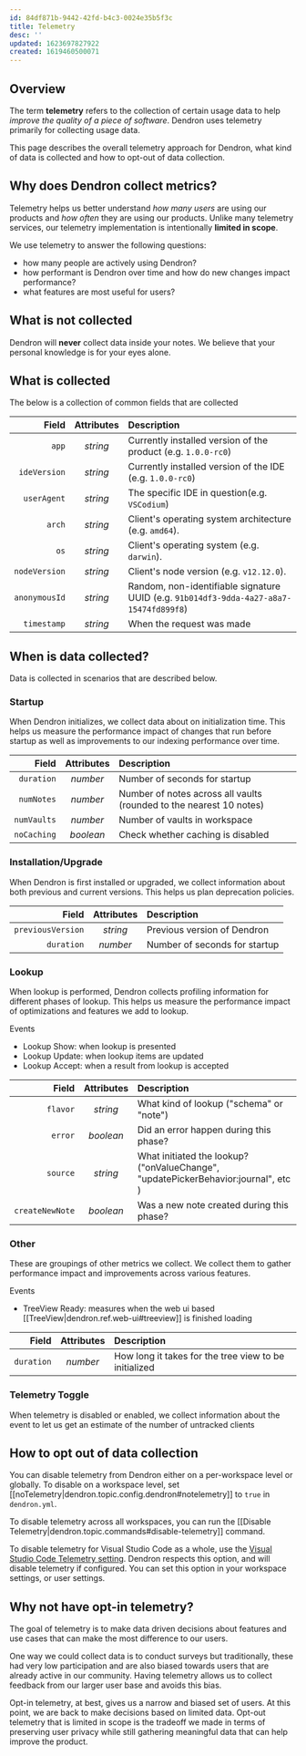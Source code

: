 ```yaml
---
id: 84df871b-9442-42fd-b4c3-0024e35b5f3c
title: Telemetry
desc: ''
updated: 1623697827922
created: 1619460500071
---
```


## Overview

The term **telemetry** refers to the collection of certain usage data to help _improve the quality of a piece of software_. Dendron uses telemetry primarily for collecting usage data.

This page describes the overall telemetry approach for Dendron, what kind of data is collected and how to opt-out of data collection.

## Why does Dendron collect metrics?

Telemetry helps us better understand _how many users_ are using our products and _how often_ they are using our products. Unlike many telemetry services, our telemetry implementation is intentionally **limited in scope**.

We use telemetry to answer the following questions: 
  - how many people are actively using Dendron?
  - how performant is Dendron over time and how do new changes impact performance?
  - what features are most useful for users?

## What is not collected

Dendron will **never** collect data inside your notes. We believe that your personal knowledge is for your eyes alone. 

## What is collected

The below is a collection of common fields that are collected

|          Field | Attributes | Description                                                                            |
| -------------: | :--------: | :------------------------------------------------------------------------------------- |
|      `app` |  _string_  | Currently installed version of the product (e.g. `1.0.0-rc0`)                          |
|      `ideVersion` |  _string_  | Currently installed version of the IDE (e.g. `1.0.0-rc0`)                          |
|      `userAgent` |  _string_  |  The specific IDE in question(e.g. `VSCodium`)                          |
|         `arch` |  _string_  | Client's operating system architecture (e.g. `amd64`).                                 |
|           `os` |  _string_  | Client's operating system (e.g. `darwin`).                                             |
| `nodeVersion` |  _string_  | Client's node version (e.g. `v12.12.0`).                                               |
|    `anonymousId` |  _string_  | Random, non-identifiable signature UUID (e.g. `91b014df3-9dda-4a27-a8a7-15474fd899f8`) |
|    `timestamp` |  _string_  | When the request was made   |



## When is data collected?

Data is collected in scenarios that are described below. 

### Startup 

When Dendron initializes, we collect data about on initialization time. This helps us measure the performance impact of changes that run before startup as well as improvements to our indexing performance over time. 

|          Field | Attributes | Description                                                                            |
| -------------: | :--------: | :------------------------------------------------------------------------------------- |
|      `duration` |  _number_| Number of seconds for startup
|      `numNotes` |  _number_| Number of notes across all vaults (rounded to the nearest 10 notes) |
|      `numVaults` |  _number_| Number of vaults in workspace |
|      `noCaching` |  _boolean_| Check whether caching is disabled |


### Installation/Upgrade 
When Dendron is first installed or upgraded, we collect information about both previous and current versions. This helps us plan deprecation policies. 


|          Field | Attributes | Description                                                                            |
| -------------: | :--------: | :------------------------------------------------------------------------------------- |
|      `previousVersion` |  _string_| Previous version of Dendron |
|      `duration` |  _number_| Number of seconds for startup

### Lookup

When lookup is performed, Dendron collects profiling information for different phases of lookup. This helps us measure the performance impact of optimizations and features we add to lookup.

Events
- Lookup Show: when lookup is presented
- Lookup Update: when lookup items are updated
- Lookup Accept: when a result from lookup is accepted


|          Field | Attributes | Description                                                                            |
| -------------: | :--------: | :------------------------------------------------------------------------------------- |
|      `flavor` |  _string_| What kind of lookup ("schema" or "note") |
|      `error` |  _boolean_| Did an error happen during this phase? |
|      `source` |  _string_| What initiated the lookup? ("onValueChange", "updatePickerBehavior:journal", etc ) |
|      `createNewNote` |  _boolean_| Was a new note created during this phase? |

### Other

These are groupings of other metrics we collect. We collect them to gather performance impact and improvements across various features.

Events
- TreeView Ready: measures when the web ui based [[TreeView|dendron.ref.web-ui#treeview]] is finished loading

|          Field | Attributes | Description                                                                            |
| -------------: | :--------: | :------------------------------------------------------------------------------------- |
|      `duration` |  _number_| How long it takes for the tree view to be initialized |

### Telemetry Toggle
When telemetry is disabled or enabled, we collect information about the event to let us get an estimate of the number of untracked clients

## How to opt out of data collection

You can disable telemetry from Dendron either on a per-workspace level or globally. To disable on a workspace level, set [[noTelemetry|dendron.topic.config.dendron#notelemetry]] to `true` in `dendron.yml`.

To disable telemetry across all workspaces, you can run the [[Disable Telemetry|dendron.topic.commands#disable-telemetry]] command.

To disable telemetry for Visual Studio Code as a whole, use the [Visual Studio Code Telemetry setting](https://code.visualstudio.com/docs/getstarted/telemetry). Dendron respects this option, and will disable telemetry if configured. You can set this option in your workspace settings, or user settings.

## Why not have opt-in telemetry?

The goal of telemetry is to make data driven decisions about features and use cases that can make the most difference to our users. 

One way we could collect data is to conduct surveys but traditionally, these had very low participation and are also biased towards users that are already active in our community. Having telemetry allows us to collect feedback from our larger user base and avoids this bias. 

Opt-in telemetry, at best, gives us a narrow and biased set of users. At this point, we are back to make decisions based on limited data. Opt-out telemetry that is limited in scope is the tradeoff we made in terms of preserving user privacy while still gathering meaningful data that can help improve the product. 
